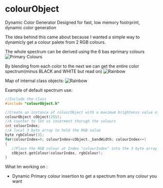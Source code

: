 # colourObject
Dynamic Color Generator
Designed for fast, low memory footrprint, dynamic color generation

The idea behind this came about because I wanted a simple way to dynamicly get a colour palete from 2 RGB colours.

The whole spectrum can be derived using the 6 bas eprimary colours
![Primary Colours](https://github.com/leonyuhanov/colourObject/blob/master/media/primarycols.png)

By blending from each color to the next we can get the entire color spectrum(minus BLACK and WHITE but read on)
![Rainbow](https://github.com/leonyuhanov/colourObject/blob/master/media/spread1.png)

Map of internal class objects:
![Rainbow](https://github.com/leonyuhanov/colourObject/blob/master/media/description.png)

Example of default spectrum use:
```c
//Include the class
#include "colourObject.h"

//Create an instance of colourObject with a maximum brightenss value of 255 per colour per pixel
colourObject cObject(255);
//A counter to let us incerment thorugh the colours
int colourIndex;
//A local 3 byte array to hold the RGB value
byte rgbColour[3];
for(colourIndex=0; colourIndex<cObject._bandWidth; colourIndex++)
{
   //Place the RGB colour at Index "colourIndex" into the 3 byte array "rgbColour"
   cObject.getColour(colourIndex, rgbColour);    
}
```

What Im working on :
- Dynamic Primary colour insertion to get a spectrum from any colour you want
